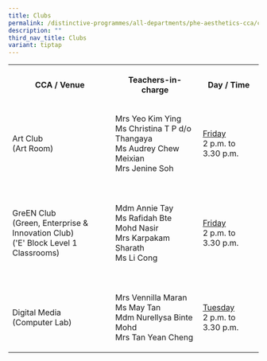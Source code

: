 ```yaml
---
title: Clubs
permalink: /distinctive-programmes/all-departments/phe-aesthetics-cca/cca/clubs/
description: ""
third_nav_title: Clubs
variant: tiptap
---
```

<table style="minWidth: 75px">
<colgroup>
<col>
<col>
<col>
</colgroup>
<tbody>
<tr>
<th rowspan="1" colspan="1">
<p>CCA / Venue</p>
</th>
<th rowspan="1" colspan="1">
<p>Teachers-in-charge</p>
</th>
<th rowspan="1" colspan="1">
<p>Day / Time</p>
</th>
</tr>
<tr>
<td rowspan="1" colspan="1">
<p>Art Club
<br>(Art Room)</p>
</td>
<td rowspan="1" colspan="1">
<p>Mrs Yeo Kim Ying
<br>Ms Christina T P d/o Thangaya
<br>Ms Audrey Chew Meixian
<br>Mrs Jenine Soh</p>
</td>
<td rowspan="1" colspan="1">
<p><u>Friday</u> 
<br>2 p.m. to 3.30 p.m.</p>
</td>
</tr>
<tr>
<td rowspan="1" colspan="3">
<p></p>
</td>
</tr>
<tr>
<td rowspan="1" colspan="1">
<p>GreEN Club
<br>(Green, Enterprise &amp; Innovation Club)
<br>('E' Block Level 1 Classrooms)</p>
</td>
<td rowspan="1" colspan="1">
<p>Mdm Annie Tay
<br>Ms Rafidah Bte Mohd Nasir
<br>Mrs Karpakam Sharath
<br>Ms Li Cong</p>
</td>
<td rowspan="1" colspan="1">
<p><u>Friday</u> 
<br>2 p.m. to 3.30 p.m.</p>
</td>
</tr>
<tr>
<td rowspan="1" colspan="3">
<p></p>
</td>
</tr>
<tr>
<td rowspan="1" colspan="1">
<p>Digital Media
<br>(Computer Lab)</p>
</td>
<td rowspan="1" colspan="1">
<p>Mrs Vennilla Maran
<br>Ms May Tan
<br>Mdm Nurellysa Binte Mohd
<br>Mrs Tan Yean Cheng</p>
</td>
<td rowspan="1" colspan="1">
<p><u>Tuesday</u> 
<br>2 p.m. to 3.30 p.m.</p>
</td>
</tr>
</tbody>
</table>
<p></p>
